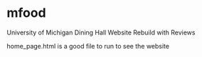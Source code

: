 # mfood
University of Michigan Dining Hall Website Rebuild with Reviews

home_page.html is a good file to run to see the website
